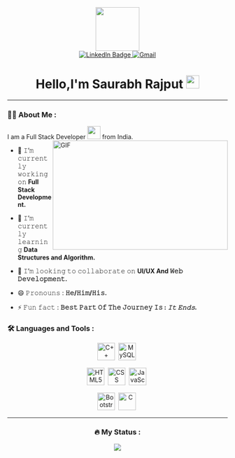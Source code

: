 <div id="header" align="center">
  <img src="https://media.giphy.com/media/M9gbBd9nbDrOTu1Mqx/giphy.gif" width="100"/>
<div id="badges">
  <a href="https://www.linkedin.com/in/saurabh-rajput-aba67820b/">
    <img src="https://img.shields.io/badge/LinkedIn-blue?style=for-the-badge&logo=linkedin&logoColor=white" alt="LinkedIn Badge"/>
  </a>

  <a href="mailto:saurabh3667.be20@chitkara.edu.in">
    <img src="https://img.shields.io/badge/Gmail-D14836?style=for-the-badge&logo=gmail&logoColor=white" alt="Gmail"/>
  </a>
  
</div>
<h1>
     Hello,I'm Saurabh Rajput
  <img src="https://media.giphy.com/media/hvRJCLFzcasrR4ia7z/giphy.gif" width="30px"/>
</h1>

</div>

</div>

---

### :woman_technologist: About Me :

I am a Full Stack Developer <img src="https://media.giphy.com/media/WUlplcMpOCEmTGBtBW/giphy.gif" width="30"> from India.
<img align="right" height="250" width="400" alt="GIF" src="https://media.giphy.com/media/dWesBcTLavkZuG35MI/giphy.gif"/>

- 🔭 𝙸’𝚖 𝚌𝚞𝚛𝚛𝚎𝚗𝚝𝚕𝚢 𝚠𝚘𝚛𝚔𝚒𝚗𝚐 𝚘𝚗 **Full Stack Development.**

- 🌱 𝙸’𝚖 𝚌𝚞𝚛𝚛𝚎𝚗𝚝𝚕𝚢 𝚕𝚎𝚊𝚛𝚗𝚒𝚗𝚐 **Data Structures and Algorithm.**
- 👯 𝙸’𝚖 𝚕𝚘𝚘𝚔𝚒𝚗𝚐 𝚝𝚘 𝚌𝚘𝚕𝚕𝚊𝚋𝚘𝚛𝚊𝚝𝚎 𝚘𝚗 **UI/UX And 𝚆𝚎𝚋 𝙳𝚎𝚟𝚎𝚕𝚘𝚙𝚖𝚎𝚗𝚝.**

- 😄 𝙿𝚛𝚘𝚗𝚘𝚞𝚗𝚜 : **𝙷𝚎/𝙷𝚒𝚖/𝙷𝚒𝚜.**
- ⚡ 𝙵𝚞𝚗 𝚏𝚊𝚌𝚝 : **𝙱𝚎𝚜𝚝 𝙿𝚊𝚛𝚝 𝙾𝚏 𝚃𝚑𝚎 𝙹𝚘𝚞𝚛𝚗𝚎𝚢 𝙸𝚜 : *𝙸𝚝 𝙴𝚗𝚍𝚜.***



### :hammer_and_wrench: Languages and Tools :
<div align="center">
  
<!-- <img src="https://encrypted-tbn0.gstatic.com/images?q=tbn:ANd9GcSKsCW7l2-gdhxyZnQnVqVS4TLbjpDjPhJPW2XFuzg&s" title="Python"  alt="Python" width="40" height="40"/>&nbsp; -->
<img src="https://upload.wikimedia.org/wikipedia/commons/thumb/1/18/ISO_C%2B%2B_Logo.svg/1200px-ISO_C%2B%2B_Logo.svg.png" title="C++"  alt="C++" width="40" height="40"/>&nbsp;
<img src="https://www.vectorlogo.zone/logos/mysql/mysql-icon.svg" title="MySQL"  alt="MySQL" width="40" height="40"/>&nbsp;
<!-- <img src="https://www.vectorlogo.zone/logos/mysql/mysql-icon.svg" title="MySQL"  alt="MySQL" width="40" height="40"/>&nbsp; -->
<img src="https://www.vectorlogo.zone/logos/w3_html5/w3_html5-icon.svg" title="HTML5" alt="HTML5" width="40" height="40"/>&nbsp;
<img src="https://cdn-icons-png.flaticon.com/512/5968/5968242.png" title="CSS"  alt="CSS" width="40" height="40"/>&nbsp;
<img src="https://www.vectorlogo.zone/logos/javascript/javascript-icon.svg" title="JavaScript" alt="JavaScript" width="40" height="40"/>&nbsp;
<!-- <!-- <img src="https://www.vectorlogo.zone/logos/reactjs/reactjs-icon.svg" title="React" alt="React" width="40" height="40"/>&nbsp; -->
<img src="https://icons.getbootstrap.com/assets/img/icons-hero.png" title="Bootstrap"  alt="Bootstrap" width="40" height="40"/>&nbsp;
<img src="https://encrypted-tbn0.gstatic.com/images?q=tbn:ANd9GcQXZKBeLD-amB8UiFFimhIjkuRyLMeCsDnS-w&usqp=CAU" title="C"  alt="C" width="40" height="40"/>&nbsp;


---

### :fire: My Status :
<p align="center">
  <a href="#">
    <img
      align="center" src="https://github-readme-streak-stats.herokuapp.com?user=Sarajuddin&theme=onedark&date_format=M%20j%5B%2C%20Y%5D&dates=737373&ring=DD8484&fire=E25822&stroke=00000000&currStreakNum=DD0D4F&currStreakLabel=A6A6A6&border=00000000&background=161B22" />
  </a>
</p>



</div>


